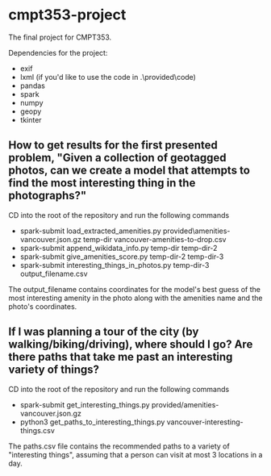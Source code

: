 # cmpt353-project

The final project for CMPT353.

Dependencies for the project:
- exif
- lxml (if you'd like to use the code in .\provided\code)
- pandas
- spark
- numpy
- geopy
- tkinter

## How to get results for the first presented problem, "Given a collection of geotagged photos, can we create a model that attempts to find the most interesting thing in the photographs?"
CD into the root of the repository and run the following commands
- spark-submit load_extracted_amenities.py provided\amenities-vancouver.json.gz temp-dir vancouver-amenities-to-drop.csv
- spark-submit append_wikidata_info.py temp-dir temp-dir-2
- spark-submit give_amenities_score.py temp-dir-2 temp-dir-3
- spark-submit interesting_things_in_photos.py temp-dir-3 output_filename.csv

The output_filename contains coordinates for the model's best guess of the most interesting amenity in the photo along with the amenities name and the photo's coordinates.

## If I was planning a tour of the city (by walking/biking/driving), where should I go? Are there paths that take me past an interesting variety of things?
CD into the root of the repository and run the following commands
- spark-submit get_interesting_things.py provided/amenities-vancouver.json.gz
- python3 get_paths_to_interesting_things.py vancouver-interesting-things.csv

The paths.csv file contains the recommended paths to a variety of "interesting things", assuming that a person can visit at most 3 locations in a day.